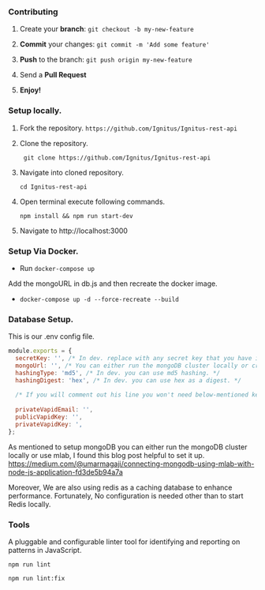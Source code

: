 
### Contributing

1. Create your **branch**: ```git checkout -b my-new-feature```

2. **Commit** your changes: ```git commit -m 'Add some feature'```

3. **Push** to the branch: ```git push origin my-new-feature```

4. Send a **Pull Request**

5. **Enjoy!**

### Setup locally.

1. Fork the repository.
    ```https://github.com/Ignitus/Ignitus-rest-api```

2. Clone the repository.

    ``` git clone https://github.com/Ignitus/Ignitus-rest-api```

3. Navigate into cloned repository.

    ``` cd Ignitus-rest-api ```

4. Open terminal execute following commands.

    ``` npm install && npm run start-dev ```

5. Navigate to http://localhost:3000


### Setup Via Docker.

* Run ```docker-compose up```

Add the mongoURL in db.js and then recreate the docker image.
 
 * ```docker-compose up -d --force-recreate --build```


 ### Database Setup.

This is our .env config file.

```js
module.exports = {
  secretKey: '', /* In dev. replace with any secret key that you have in find. */
  mongoUrl: '', /* You can either run the mongoDB cluster locally or create an mlab account. */
  hashingType: 'md5', /* In dev. you can use md5 hashing. */
  hashingDigest: 'hex', /* In dev. you can use hex as a digest. */
  
  /* If you will comment out his line you won't need below-mentioned keys https://github.com/Ignitus/Ignitus-rest-api/blob/master/index.js#L21 */
  
  privateVapidEmail: '',  
  publicVapidKey: '',
  privateVapidKey: ',
};

```

As mentioned to setup mongoDB you can either run the mongoDB cluster locally or use mlab, I found this blog post helpful to set it up. https://medium.com/@umarmagaji/connecting-mongodb-using-mlab-with-node-js-application-fd3de5b94a7a 

Moreover, We are also using redis as a caching database to enhance performance.
Fortunately, No configuration is needed other than to start Redis locally.
 
### Tools

A pluggable and configurable linter tool for identifying and reporting on patterns in JavaScript.

 ``` npm run lint ```
 
 ``` npm run lint:fix ```


